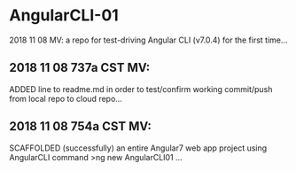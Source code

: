 # AngularCLI-01
2018 11 08 MV: a repo for test-driving Angular CLI (v7.0.4) for the first time... 

## 2018 11 08 737a CST MV: 
ADDED line to readme.md in order to test/confirm working commit/push from local repo to cloud repo... 

## 2018 11 08 754a CST MV: 
SCAFFOLDED (successfully) an entire Angular7 web app project using AngularCLI command >ng new AngularCLI01 ... 
